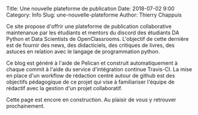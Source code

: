 Title: Une nouvelle plateforme de publication
Date: 2018-07-02 9:00
Category: Info
Slug: une-nouvelle-plateforme
Author: Thierry Chappuis

Ce site propose d'offrir une plateforme de publication collaborative maintenanue par les étudiants et mentors du discord des étudiants DA Python et Data Scientists de OpenClassrooms. L'objectif de cette dernière est de fournir des news, des didacticiels, des critiques de livres, des astuces en relation avec le langage de programmation python. 

Ce blog est généré à l'aide de Pelican et construit automatiquement à chaque commit à l'aide du service d'intégration continue Travis-CI. La mise en place d'un workflow de rédaction centré autour de github est des objectifs pédagogique de ce projet qui vise à familiariser l'équipe de rédactif avec la gestion d'un projet collaboratif.

Cette page est encore en construction. Au plaisir de vous y retrouver prochainement.
